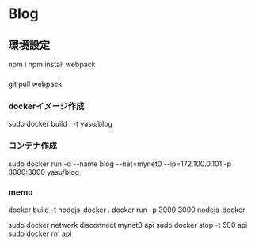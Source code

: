# Blog


## 環境設定
npm i
npm install webpack



### 
git pull
webpack
### dockerイメージ作成
sudo docker build . -t yasu/blog
### コンテナ作成
sudo docker run -d --name blog --net=mynet0 --ip=172.100.0.101 -p 3000:3000 yasu/blog


### memo
docker build -t nodejs-docker .
docker run -p 3000:3000 nodejs-docker

sudo docker network disconnect mynet0 api
sudo docker stop -t 600 api
sudo docker rm api